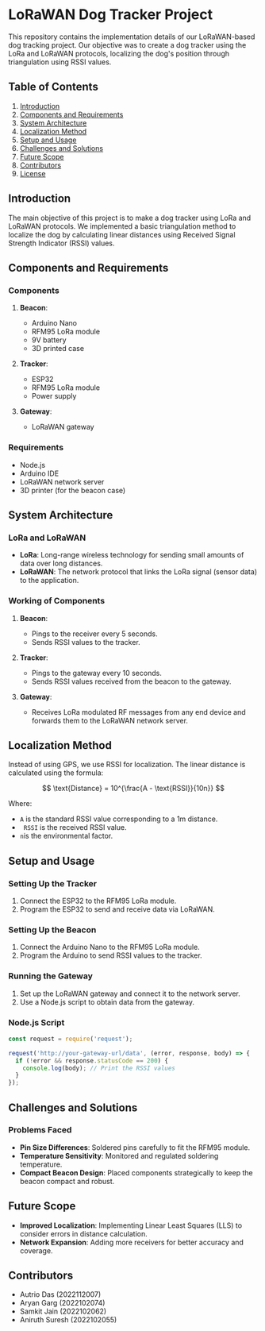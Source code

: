 # LoRaWAN Dog Tracker Project

This repository contains the implementation details of our LoRaWAN-based dog tracking project. Our objective was to create a dog tracker using the LoRa and LoRaWAN protocols, localizing the dog's position through triangulation using RSSI values.

## Table of Contents

1. [Introduction](#introduction)
2. [Components and Requirements](#components-and-requirements)
3. [System Architecture](#system-architecture)
4. [Localization Method](#localization-method)
5. [Setup and Usage](#setup-and-usage)
6. [Challenges and Solutions](#challenges-and-solutions)
7. [Future Scope](#future-scope)
8. [Contributors](#contributors)
9. [License](#license)

## Introduction

The main objective of this project is to make a dog tracker using LoRa and LoRaWAN protocols. We implemented a basic triangulation method to localize the dog by calculating linear distances using Received Signal Strength Indicator (RSSI) values.

## Components and Requirements

### Components

1. **Beacon**:
   - Arduino Nano
   - RFM95 LoRa module
   - 9V battery
   - 3D printed case

2. **Tracker**:
   - ESP32
   - RFM95 LoRa module
   - Power supply

3. **Gateway**:
   - LoRaWAN gateway

### Requirements

- Node.js
- Arduino IDE
- LoRaWAN network server
- 3D printer (for the beacon case)

## System Architecture

### LoRa and LoRaWAN

- **LoRa**: Long-range wireless technology for sending small amounts of data over long distances.
- **LoRaWAN**: The network protocol that links the LoRa signal (sensor data) to the application.

### Working of Components

1. **Beacon**: 
   - Pings to the receiver every 5 seconds.
   - Sends RSSI values to the tracker.

2. **Tracker**:
   - Pings to the gateway every 10 seconds.
   - Sends RSSI values received from the beacon to the gateway.

3. **Gateway**:
   - Receives LoRa modulated RF messages from any end device and forwards them to the LoRaWAN network server.

## Localization Method

Instead of using GPS, we use RSSI for localization. The linear distance is calculated using the formula:

$$
\text{Distance} = 10^{\frac{A - \text{RSSI}}{10n}}
$$


Where:
-  ```A```  is the standard RSSI value corresponding to a 1m distance.
-  ``` RSSI``` is the received RSSI value.
-  ```n```is the environmental factor.

## Setup and Usage

### Setting Up the Tracker

1. Connect the ESP32 to the RFM95 LoRa module.
2. Program the ESP32 to send and receive data via LoRaWAN.

### Setting Up the Beacon

1. Connect the Arduino Nano to the RFM95 LoRa module.
2. Program the Arduino to send RSSI values to the tracker.

### Running the Gateway

1. Set up the LoRaWAN gateway and connect it to the network server.
2. Use a Node.js script to obtain data from the gateway.

### Node.js Script

```javascript
const request = require('request');

request('http://your-gateway-url/data', (error, response, body) => {
  if (!error && response.statusCode == 200) {
    console.log(body); // Print the RSSI values
  }
});
```

## Challenges and Solutions

### Problems Faced

- **Pin Size Differences**: Soldered pins carefully to fit the RFM95 module.
- **Temperature Sensitivity**: Monitored and regulated soldering temperature.
- **Compact Beacon Design**: Placed components strategically to keep the beacon compact and robust.

## Future Scope

- **Improved Localization**: Implementing Linear Least Squares (LLS) to consider errors in distance calculation.
- **Network Expansion**: Adding more receivers for better accuracy and coverage.

## Contributors

- Autrio Das (2022112007)
- Aryan Garg (2022102074)
- Samkit Jain (2022102062)
- Aniruth Suresh (2022102055)

